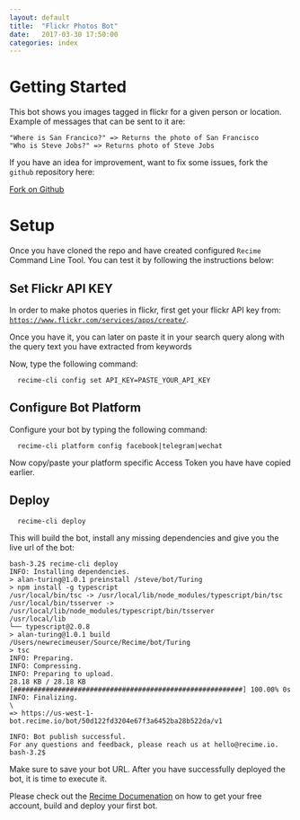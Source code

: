 ```yaml
---
layout: default
title:  "Flickr Photos Bot"
date:   2017-03-30 17:50:00
categories: index
---
```


# Getting Started

This bot shows you images tagged in flickr for a given person or location. Example of messages that can be sent to it are:

```
"Where is San Francico?" => Returns the photo of San Francisco
"Who is Steve Jobs?" => Returns photo of Steve Jobs
```

If you have an idea for improvement, want to fix some issues, fork the `github` repository here:

<!-- Place this tag where you want the button to render. -->
<a class="github-button" href="https://github.com/Recime/recime-flickr-bot/fork" data-icon="octicon-repo-forked" data-style="mega" data-count-aria-label="# forks on GitHub" aria-label="Fork Recime/recime-flickr-bot on GitHub">Fork on Github</a>

# Setup

Once you have cloned the repo and have created configured `Recime` Command Line Tool. You can test it by following the instructions below:

## Set Flickr API KEY

In order to make photos queries in flickr, first get your flickr API key from:  
[`https://www.flickr.com/services/apps/create/`](https://www.flickr.com/services/apps/create/).

Once you have it, you can later on paste it in your search query along with the query text you have extracted from keywords

Now, type the following command:


```
  recime-cli config set API_KEY=PASTE_YOUR_API_KEY
```

## Configure Bot Platform

Configure your bot by typing the following command:


```
  recime-cli platform config facebook|telegram|wechat

```

Now copy/paste your platform specific Access Token you have have copied earlier.


## Deploy

```
  recime-cli deploy

```

This will build the bot, install any missing dependencies and give you the live url of the bot:

```
bash-3.2$ recime-cli deploy                                                                
INFO: Installing dependencies.                                                                                                                                       
> alan-turing@1.0.1 preinstall /steve/bot/Turing                      
> npm install -g typescript                                                                                                                                          
/usr/local/bin/tsc -> /usr/local/lib/node_modules/typescript/bin/tsc                       
/usr/local/bin/tsserver -> /usr/local/lib/node_modules/typescript/bin/tsserver             
/usr/local/lib                                                                             
└── typescript@2.0.8                                                                                                                                                       
> alan-turing@1.0.1 build /Users/newrecimeuser/Source/Recime/bot/Turing                           
> tsc                                                                                                                                                                             
INFO: Preparing.                                                                           
INFO: Compressing.                                                                         
INFO: Preparing to upload.                                                                 
28.18 KB / 28.18 KB [#########################################################] 100.00% 0s
INFO: Finalizing.                                                                          
\                                                                                          
=> https://us-west-1-bot.recime.io/bot/50d122fd3204e67f3a6452ba28b522da/v1                                

INFO: Bot publish successful.                                                                                                                                           
For any questions and feedback, please reach us at hello@recime.io.                                                                                            
bash-3.2$

```

Make sure to save your bot URL. After you have successfully deployed the bot, it is time to execute it.

Please check out the [Recime Documenation](https://docs.recime.io) on how to get your free account, build and deploy your first bot.
